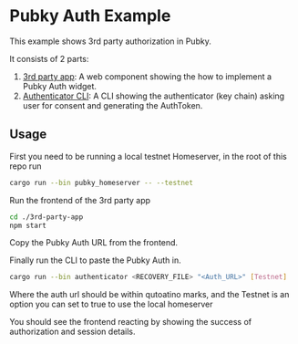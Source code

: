 # Pubky Auth Example

This example shows 3rd party authorization in Pubky.

It consists of 2 parts:

1. [3rd party app](./3rd-party-app): A web component showing the how to implement a Pubky Auth widget.
2. [Authenticator CLI](./authenticator.rs): A CLI showing the authenticator (key chain) asking user for consent and generating the AuthToken.

## Usage

First you need to be running a local testnet Homeserver, in the root of this repo run

```bash
cargo run --bin pubky_homeserver -- --testnet
```

Run the frontend of the 3rd party app

```bash
cd ./3rd-party-app
npm start
```

Copy the Pubky Auth URL from the frontend.

Finally run the CLI to paste the Pubky Auth in.

```bash
cargo run --bin authenticator <RECOVERY_FILE> "<Auth_URL>" [Testnet]
```

Where the auth url should be within qutoatino marks, and the Testnet is an option you can set to true to use the local homeserver

You should see the frontend reacting by showing the success of authorization and session details.
